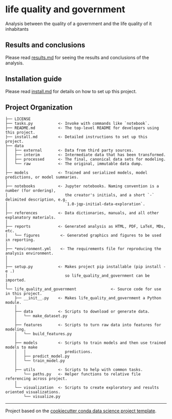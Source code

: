 # life quality and government

Analysis between the quality of a government and the life quality of it inhabitants

## Results and conclusions

Please read [results.md](./reports) for seeing the results and conclusions of the analysis.
  
## Installation guide

Please read [install.md](install.md) for details on how to set up this project.

## Project Organization


    ├── LICENSE
    ├── tasks.py           <- Invoke with commands like `notebook`.
    ├── README.md          <- The top-level README for developers using this project.
    ├── install.md         <- Detailed instructions to set up this project.
    ├── data
    │   ├── external       <- Data from third party sources.
    │   ├── interim        <- Intermediate data that has been transformed.
    │   ├── processed      <- The final, canonical data sets for modeling.
    │   └── raw            <- The original, immutable data dump.
    │
    ├── models             <- Trained and serialized models, model predictions, or model summaries.
    │
    ├── notebooks          <- Jupyter notebooks. Naming convention is a number (for ordering),
    │                         the creator's initials, and a short `-` delimited description, e.g.
    │                         `1.0-jqp-initial-data-exploration`.
    │
    ├── references         <- Data dictionaries, manuals, and all other explanatory materials.
    │
    ├── reports            <- Generated analysis as HTML, PDF, LaTeX, MDs, etc.
    │   └── figures         <- Generated graphics and figures to be used in reporting.
    │
    ├── *environment.yml    <- The requirements file for reproducing the analysis environment. 
    │
    │
    ├── setup.py           <- Makes project pip installable (pip install -e .)
    │                         so life_quality_and_government can be imported.
    │
    └── life_quality_and_government               <- Source code for use in this project.
        ├── __init__.py    <- Makes life_quality_and_government a Python module.
        │
        ├── data           <- Scripts to download or generate data.
        │   └── make_dataset.py
        │
        ├── features       <- Scripts to turn raw data into features for modeling.
        │   └── build_features.py
        │
        ├── models         <- Scripts to train models and then use trained models to make
        │   │                 predictions.
        │   ├── predict_model.py
        │   └── train_model.py
        │
        ├── utils          <- Scripts to help with common tasks.
            └── paths.py   <- Helper functions to relative file referencing across project.
        │
        └── visualization  <- Scripts to create exploratory and results oriented visualizations.
            └── visualize.py

---
Project based on the [cookiecutter conda data science project template](https://github.com/jvelezmagic/cookiecutter-conda-data-science).